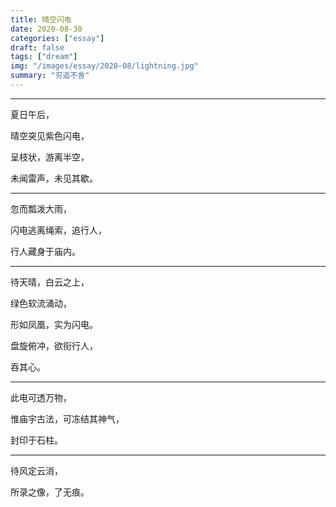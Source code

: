 ```yaml
---
title: 晴空闪电
date: 2020-08-30
categories: ["essay"]
draft: false
tags: ["dream"]
img: "/images/essay/2020-08/lightning.jpg"
summary: "穷追不舍"
---
```


---

夏日午后，

晴空突见紫色闪电，

呈枝状，游离半空，

未闻雷声，未见其歇。

---

忽而瓢泼大雨，

闪电逃离绳索，追行人，

行人藏身于庙内。

---

待天晴，白云之上，

绿色软流涌动，

形如凤凰，实为闪电。

盘旋俯冲，欲衔行人，

吞其心。

---

此电可透万物，

惟庙宇古法，可冻结其神气，

封印于石柱。

---

待风定云消，

所录之像，了无痕。